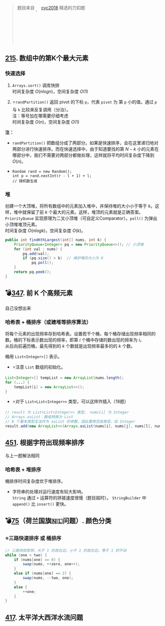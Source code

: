 <style>
.cyc2018 {
  margin: 0px !important;
  border-radius: 0px !important;
  box-shadow: none !important;
  position: relative;
  top: 8px;
}
</style>

> 题目来自 <img class="cyc2018" src="https://i.loli.net/2020/04/25/j9f6wH43C8UaDuM.png" width=3%> <a href="https://cyc2018.github.io/CS-Notes/#/notes/Leetcode%20%E9%A2%98%E8%A7%A3%20-%20%E7%9B%AE%E5%BD%951" target="_blank">cyc2018</a> 精选的力扣题

## [215](https://leetcode-cn.com/problems/kth-largest-element-in-an-array/description/). 数组中的第K个最大元素
### 快速选择
1. `Arrays.sort()` 调库快排  
时间复杂度 $O(nlogn)$，空间复杂度 $O(1)$  


2. ⭐`randPartition()` 返回 pivot 的下标 `p`，代表 `pivot` 为 第 `p` 小的值。通过 `p` 与 `k` 比较来反复调用（分治）。  
注：等号加在哪需要仔细考虑  
时间复杂度 $O(n)$，空间复杂度 $O(1)$

**注：**  
- `randPartition()` 把数组分成了两部分。如果是快速排序，会在这里递归地对两部分进行快速排序。而在快速选择中，由于知道要找的第 $N - k$ 小的元素在哪部分中，我们不需要对两部分都做处理，这样就将平均时间复杂度下降到 $O(n)$。
-     Random rand = new Random();
      int p = rand.nextInt(r - l + 1) + l;
      // 随机数生成


### 堆
创建一个大顶堆，将所有数组中的元素加入堆中，并保持堆的大小小于等于 $k$。这样，堆中就保留了前 $k$ 个最大的元素。这样，堆顶的元素就是正确答案。  
`PriorityQueue` 实现原理为二叉小顶堆（可自定义Comparator）。`poll()` 为弹出小顶堆堆顶元素。  
时间复杂度 $O(nlogk)$，空间复杂度 $O(k)$。
```Java
public int findKthLargest(int[] nums, int k) {
    PriorityQueue<Integer> pq = new PriorityQueue<>(); // 小顶堆
    for (int val : nums) {
        pq.add(val);
        if (pq.size() > k)  // 维护堆的大小为 K
            pq.poll();
    }
    return pq.peek();
} 
```

## 💣[347](https://leetcode-cn.com/problems/top-k-frequent-elements/description/). 前 K 个高频元素
自己没想出来
### 哈希表 + 桶排序（或建堆等排序算法）
将每个元素的出现频率存到哈希表。设置若干个桶，每个桶存储出现频率相同的数。桶的下标表示数出现的频率，即第 $i$ 个桶中存储的数出现的频率为 $i$。  
从后向前遍历桶，最先得到的 $k$ 个数就是出现频率最多的的 $k$ 个数。

桶用 `List<Integer>[]` 表示。  
- ⭐注意 `List` 数组的初始化。  
```Java
List<Integer>[] tempList = new ArrayList[nums.length];
for (...) {
    tempList[i] = new ArrayList<>();
}
```
- ⭐对于 `List<List<Integer>>` 类型，可以这样作插入（18题）
```Java
// result 为 List<List<Integer>> 类型， nums[i] 为 Integer
// Arrays.asList：数组转换为 List
// 8 个基本类型无法作为 asList 的参数，因此要用包装类型，如 Integer
result.add(new ArrayList<>(Arrays.asList(nums[i], nums[j], nums[l], nums[r])));
```

## [451](https://leetcode-cn.com/problems/sort-characters-by-frequency/description/). 根据字符出现频率排序
与上一题解法相同
### 哈希表 + 堆排序
桶排序时间复杂度优于堆排序。  
- 字符串的处理对运行速度有较大影响。  
  `String` 通过 `+` 运算符的拼接速度很慢（题目超时）。 `StringBuilder` 中 `append()` 比 `insert()` 更快。

## 💣[75](https://leetcode-cn.com/problems/sort-colors/)（荷兰国旗🇳🇱问题）. 颜色分类
### **⭐三路快速排序** 或 桶排序
```Java
// 三路快排思想，大于 1 的放右边，小于 1 的放左边，等于 1 的不动
while (one < two) {
    if (nums[one] == 0) {
        swap(nums, ++zero, one++);
    }
    else if (nums[one] == 2) {
        swap(nums, --two, one);
    }
    else {
        ++one;
    }
}
```

## [417](https://leetcode-cn.com/problems/pacific-atlantic-water-flow/). 太平洋大西洋水流问题
